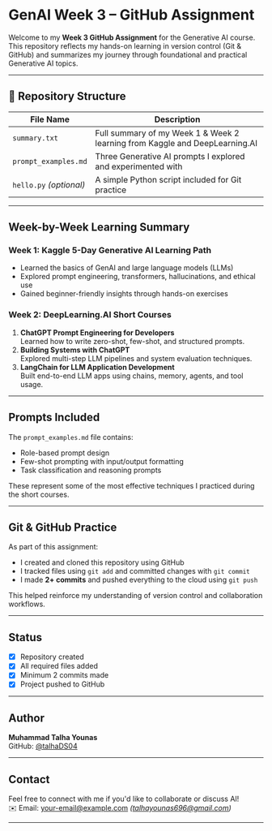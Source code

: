 #  GenAI Week 3 – GitHub Assignment

Welcome to my **Week 3 GitHub Assignment** for the Generative AI course.  
This repository reflects my hands-on learning in version control (Git & GitHub) and summarizes my journey through foundational and practical Generative AI topics.

---

## 📂 Repository Structure

| File Name             | Description                                                                 |
|-----------------------|-----------------------------------------------------------------------------|
| `summary.txt`         | Full summary of my Week 1 & Week 2 learning from Kaggle and DeepLearning.AI |
| `prompt_examples.md`  | Three Generative AI prompts I explored and experimented with                |
| `hello.py` *(optional)* | A simple Python script included for Git practice                           |

---

##  Week-by-Week Learning Summary

###  Week 1: Kaggle 5-Day Generative AI Learning Path
- Learned the basics of GenAI and large language models (LLMs)
- Explored prompt engineering, transformers, hallucinations, and ethical use
- Gained beginner-friendly insights through hands-on exercises

###  Week 2: DeepLearning.AI Short Courses
1. **ChatGPT Prompt Engineering for Developers**  
   Learned how to write zero-shot, few-shot, and structured prompts.
2. **Building Systems with ChatGPT**  
   Explored multi-step LLM pipelines and system evaluation techniques.
3. **LangChain for LLM Application Development**  
   Built end-to-end LLM apps using chains, memory, agents, and tool usage.

---

##  Prompts Included

The `prompt_examples.md` file contains:
- Role-based prompt design
- Few-shot prompting with input/output formatting
- Task classification and reasoning prompts

These represent some of the most effective techniques I practiced during the short courses.

---

##  Git & GitHub Practice

As part of this assignment:
- I created and cloned this repository using GitHub
- I tracked files using `git add` and committed changes with `git commit`
- I made **2+ commits** and pushed everything to the cloud using `git push`

This helped reinforce my understanding of version control and collaboration workflows.

---

##  Status

- [x] Repository created
- [x] All required files added
- [x] Minimum 2 commits made
- [x] Project pushed to GitHub

---

##  Author

**Muhammad Talha Younas**  
GitHub: [@talhaDS04](https://github.com/talhaDS04)

---

##  Contact

Feel free to connect with me if you'd like to collaborate or discuss AI!  
✉️ Email: your-email@example.com *(talhayounas696@gmail.com)*  

---

